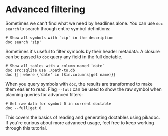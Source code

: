 # Advanced filtering

Sometimes we can't find what we need by headlines alone. You can use `doc search` to search through entire symbol definitions:

```nushell
# Show all symbols with `zip` in the description
doc search 'zip'
```

Sometimes it's useful to filter symbols by their header metadata. A closure can be passed to `doc` query any field in the full doctable.

```nushell
# Show all tables with a column named `date`
doc src:sqlite use ./path-to.db
doc {|| where {'date' in ($in.columns|get name)}}
```

When you query symbols with `doc`, the results are transformed to make them easier to read. Flag `--full` can be used to show the raw symbol when planning queries for advanced filters:

```nushell
# Get raw data for symbol 0 in current doctable
doc --full|get 0
```

This covers the basics of reading and generating doctables using pikadoc. If you're curious about more advanced usage, feel free to keep working through this tutorial.
